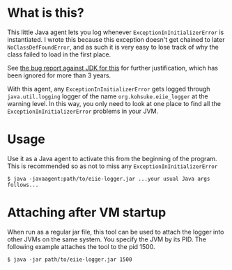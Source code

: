 # What is this?

This little Java agent lets you log whenever `ExceptionInInitializerError` is instantiated.
I wrote this because this exception doesn't get chained to later `NoClassDefFoundError`,
and as such it is very easy to lose track of why the class failed to load in the first place.

See [the bug report against JDK for this](https://bugs.openjdk.java.net/browse/JDK-8051847)
for further justification, which has been ignored for more than 3 years.

With this agent, any `ExceptionInInitializerError` gets logged through `java.util.logging`
logger of the name `org.kohsuke.eiie_logger` at the warning level. In this way, you only
need to look at one place to find all the `ExceptionInInitializerError` problems in your JVM.

# Usage

Use it as a Java agent to activate this from the beginning of the program.
This is recommended so as not to miss any `ExceptionInInitializerError`

    $ java -javaagent:path/to/eiie-logger.jar ...your usual Java args follows...

# Attaching after VM startup

When run as a regular jar file, this tool can be used to attach the logger into other JVMs
on the same system. You specify the JVM by its PID. The following example attaches
the tool to the pid 1500.

    $ java -jar path/to/eiie-logger.jar 1500

